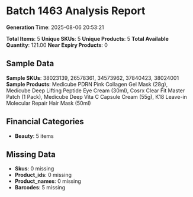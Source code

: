 # Batch 1463 Analysis Report

**Generation Time**: 2025-08-06 20:53:21

**Total Items**: 5
**Unique SKUs**: 5
**Unique Products**: 5
**Total Available Quantity**: 121.00
**Near Expiry Products**: 0

## Sample Data
**Sample SKUs**: 38023139, 26578361, 34573962, 37840423, 38024001
**Sample Products**: Medicube PDRN Pink Collagen Gel Mask (28g), Medicube Deep Lifting Peptide Eye Cream (30ml), Cosrx Clear Fit Master Patch (1 Pack), Medicube Deep Vita C Capsule Cream (55g), K18 Leave-in Molecular Repair Hair Mask (50ml)

## Financial Categories
- **Beauty**: 5 items

## Missing Data
- **Skus**: 0 missing
- **Product_ids**: 0 missing
- **Product_names**: 0 missing
- **Barcodes**: 5 missing

